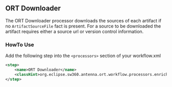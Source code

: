 ## ORT Downloader 
The ORT Downloader processor downloads the sources of each artifact if no `ArtifactSourceFile` fact is present.
For a source to be downloaded the artifact requires either a source url or version control information. 

### HowTo Use
Add the following step into the `<processors>` section of your workflow.xml

```xml
<step>
    <name>ORT Downloader</name>
    <classHint>org.eclipse.sw360.antenna.ort.workflow.processors.enricher.OrtDownloaderProcessor</classHint>
</step>
```
